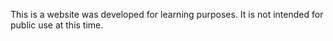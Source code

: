This is a website was developed for learning purposes. It is not intended for public use at this time.
